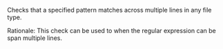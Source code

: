 Checks that a specified pattern matches across multiple lines in any
file type.

Rationale: This check can be used to when the regular expression can be
span multiple lines.